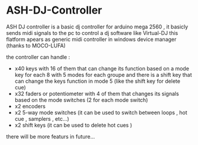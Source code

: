 # ASH-DJ-Controller


ASH DJ controller is a basic dj controller for arduino mega 2560 , it basicly sends midi signals to the pc to control a dj software like Virtual-DJ 
this flatform apears as generic midi controller in windows device manager (thanks to MOCO-LUFA)

the controller can handle :

* x40 keys with 16 of them that can change its function based on a mode key for each 8 with 5 modes for each groupe and there is a shift    key that can change the keys function in mode 5 (like the shift key for delete cue)
* x32 faders or potentiometer with 4 of them that changes its signals based on the mode switches (2 for each mode switch)
* x2 encoders
* x2 5-way mode switches (it can be used to switch between loops , hot cue , samplers , etc...)
* x2 shift keys (it can be used to delete hot cues )


there will be more featurs in future...
